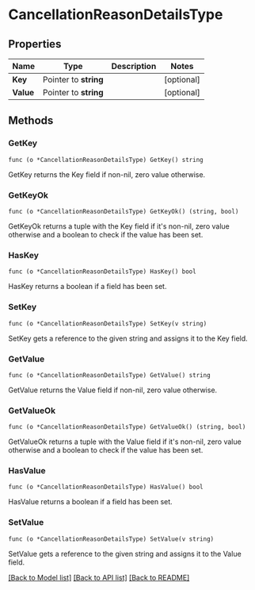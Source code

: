# CancellationReasonDetailsType

## Properties

Name | Type | Description | Notes
------------ | ------------- | ------------- | -------------
**Key** | Pointer to **string** |  | [optional] 
**Value** | Pointer to **string** |  | [optional] 

## Methods

### GetKey

`func (o *CancellationReasonDetailsType) GetKey() string`

GetKey returns the Key field if non-nil, zero value otherwise.

### GetKeyOk

`func (o *CancellationReasonDetailsType) GetKeyOk() (string, bool)`

GetKeyOk returns a tuple with the Key field if it's non-nil, zero value otherwise
and a boolean to check if the value has been set.

### HasKey

`func (o *CancellationReasonDetailsType) HasKey() bool`

HasKey returns a boolean if a field has been set.

### SetKey

`func (o *CancellationReasonDetailsType) SetKey(v string)`

SetKey gets a reference to the given string and assigns it to the Key field.

### GetValue

`func (o *CancellationReasonDetailsType) GetValue() string`

GetValue returns the Value field if non-nil, zero value otherwise.

### GetValueOk

`func (o *CancellationReasonDetailsType) GetValueOk() (string, bool)`

GetValueOk returns a tuple with the Value field if it's non-nil, zero value otherwise
and a boolean to check if the value has been set.

### HasValue

`func (o *CancellationReasonDetailsType) HasValue() bool`

HasValue returns a boolean if a field has been set.

### SetValue

`func (o *CancellationReasonDetailsType) SetValue(v string)`

SetValue gets a reference to the given string and assigns it to the Value field.


[[Back to Model list]](../README.md#documentation-for-models) [[Back to API list]](../README.md#documentation-for-api-endpoints) [[Back to README]](../README.md)


